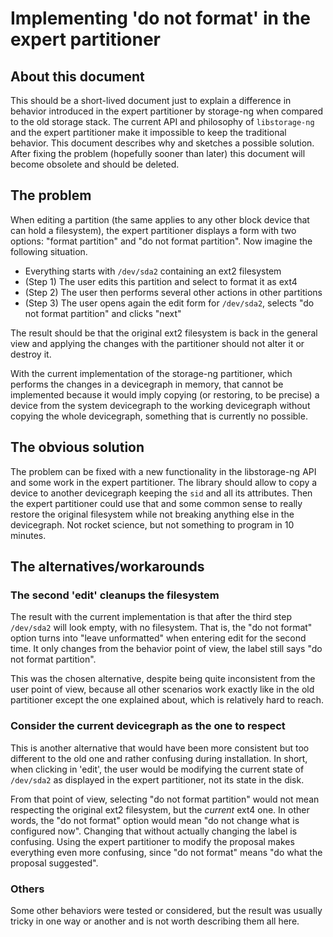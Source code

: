 # Implementing 'do not format' in the expert partitioner

## About this document

This should be a short-lived document just to explain a difference in behavior
introduced in the expert partitioner by storage-ng when compared to the old
storage stack. The current API and philosophy of `libstorage-ng` and the expert
partitioner make it impossible to keep the traditional behavior. This document
describes why and sketches a possible solution. After fixing the problem
(hopefully sooner than later) this document will become obsolete and should be
deleted.

## The problem

When editing a partition (the same applies to any other block device that can
hold a filesystem), the expert partitioner displays a form with two options:
"format partition" and "do not format partition". Now imagine the following
situation.

* Everything starts with `/dev/sda2` containing an ext2 filesystem
* (Step 1) The user edits this partition and select to format it as ext4
* (Step 2) The user then performs several other actions in other partitions
* (Step 3) The user opens again the edit form for `/dev/sda2`, selects "do
  not format partition" and clicks "next"

The result should be that the original ext2 filesystem is back in the general
view and applying the changes with the partitioner should not alter it or
destroy it.

With the current implementation of the storage-ng partitioner, which performs
the changes in a devicegraph in memory, that cannot be implemented because it
would imply copying (or restoring, to be precise) a device from the system
devicegraph to the working devicegraph without copying the whole devicegraph,
something that is currently no possible.

## The obvious solution

The problem can be fixed with a new functionality in the libstorage-ng API and
some work in the expert partitioner. The library should allow to copy a device
to another devicegraph keeping the `sid` and all its attributes. Then the expert
partitioner could use that and some common sense to really restore the original
filesystem while not breaking anything else in the devicegraph. Not rocket
science, but not something to program in 10 minutes.

## The alternatives/workarounds

### The second 'edit' cleanups the filesystem

The result with the current implementation is that after the third step
`/dev/sda2` will look empty, with no filesystem. That is, the "do not format"
option turns into "leave unformatted" when entering edit for the second time.
It only changes from the behavior point of view, the label still says "do not
format partition".

This was the chosen alternative, despite being quite inconsistent from the user
point of view, because all other scenarios work exactly like in the old
partitioner except the one explained about, which is relatively hard to reach.

### Consider the current devicegraph as the one to respect

This is another alternative that would have been more consistent but too
different to the old one and rather confusing during installation. In short,
when clicking in 'edit', the user would be modifying the current state of
`/dev/sda2` as displayed in the expert partitioner, not its state in the disk.

From that point of view, selecting "do not format partition" would not mean
respecting the original ext2 filesystem, but the _current_ ext4 one. In other
words, the "do not format" option would mean "do not change what is
configured now". Changing that without actually changing the label is confusing.
Using the expert partitioner to modify the proposal makes everything even more
confusing, since "do not format" means "do what the proposal suggested".

### Others

Some other behaviors were tested or considered, but the result was usually
tricky in one way or another and is not worth describing them all here.
